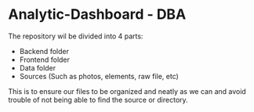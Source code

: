 # Analytic-Dashboard - DBA

The repository wil be divided into 4 parts:
- Backend folder
- Frontend folder
- Data folder
- Sources (Such as photos, elements, raw file, etc)

This is to ensure our files to be organized and neatly as we can and avoid 
trouble of not being able to find the source or directory.
